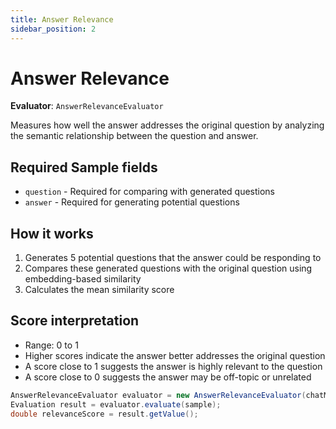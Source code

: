 ```yaml
---
title: Answer Relevance
sidebar_position: 2
---
```


# Answer Relevance

**Evaluator**: `AnswerRelevanceEvaluator`

Measures how well the answer addresses the original question by analyzing the semantic relationship between the question and answer.

## Required Sample fields
- `question` - Required for comparing with generated questions
- `answer` - Required for generating potential questions

## How it works
1. Generates 5 potential questions that the answer could be responding to
2. Compares these generated questions with the original question using embedding-based similarity
3. Calculates the mean similarity score

## Score interpretation
- Range: 0 to 1
- Higher scores indicate the answer better addresses the original question
- A score close to 1 suggests the answer is highly relevant to the question
- A score close to 0 suggests the answer may be off-topic or unrelated

```java
AnswerRelevanceEvaluator evaluator = new AnswerRelevanceEvaluator(chatModel, embeddingModel);
Evaluation result = evaluator.evaluate(sample);
double relevanceScore = result.getValue();
```